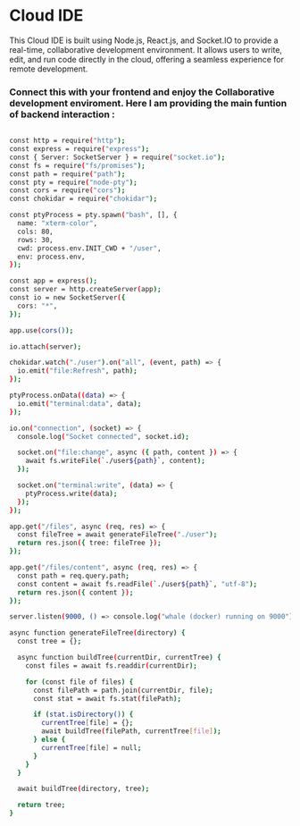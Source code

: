 # Cloud IDE

This Cloud IDE is built using Node.js, React.js, and Socket.IO to provide a real-time, collaborative development environment. It allows users to write, edit, and run code directly in the cloud, offering a seamless experience for remote development.


### Connect this with your frontend and enjoy the Collaborative development enviroment. Here I am providing the main funtion of backend interaction :



```bash

const http = require("http");
const express = require("express");
const { Server: SocketServer } = require("socket.io");
const fs = require("fs/promises");
const path = require("path");
const pty = require("node-pty");
const cors = require("cors");
const chokidar = require("chokidar");

const ptyProcess = pty.spawn("bash", [], {
  name: "xterm-color",
  cols: 80,
  rows: 30,
  cwd: process.env.INIT_CWD + "/user",
  env: process.env,
});

const app = express();
const server = http.createServer(app);
const io = new SocketServer({
  cors: "*",
});

app.use(cors());

io.attach(server);

chokidar.watch("./user").on("all", (event, path) => {
  io.emit("file:Refresh", path);
});

ptyProcess.onData((data) => {
  io.emit("terminal:data", data);
});

io.on("connection", (socket) => {
  console.log("Socket connected", socket.id);

  socket.on("file:change", async ({ path, content }) => {
    await fs.writeFile(`./user${path}`, content);
  });

  socket.on("terminal:write", (data) => {
    ptyProcess.write(data);
  });
});

app.get("/files", async (req, res) => {
  const fileTree = await generateFileTree("./user");
  return res.json({ tree: fileTree });
});

app.get("/files/content", async (req, res) => {
  const path = req.query.path;
  const content = await fs.readFile(`./user${path}`, "utf-8");
  return res.json({ content });
});

server.listen(9000, () => console.log("whale (docker) running on 9000"));

async function generateFileTree(directory) {
  const tree = {};

  async function buildTree(currentDir, currentTree) {
    const files = await fs.readdir(currentDir);

    for (const file of files) {
      const filePath = path.join(currentDir, file);
      const stat = await fs.stat(filePath);

      if (stat.isDirectory()) {
        currentTree[file] = {};
        await buildTree(filePath, currentTree[file]);
      } else {
        currentTree[file] = null;
      }
    }
  }

  await buildTree(directory, tree);

  return tree;
}

```
